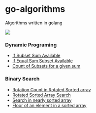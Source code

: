 # go-algorithms
Algorithms written in golang

![](https://github.com/amitbasuri/go-algorithms/workflows/Test/badge.svg)


### Dynamic Programing
- [If Subset Sum Available](https://github.com/amitbasuri/go-algorithms/blob/master/dynamicProggraming/subsetSum.go#L14) <br>
- [If Equal Sum Subset Available](https://github.com/amitbasuri/go-algorithms/blob/master/dynamicProggraming/subsetSumVariations.go#L15) <br>
- [Count of Subsets for a given sum](https://github.com/amitbasuri/go-algorithms/blob/master/dynamicProggraming/subsetSumVariations.go#L59) <br>

### Binary Search

- [Rotation Count in Rotated Sorted array](https://github.com/amitbasuri/go-algorithms/blob/master/binarySearch/binarySearch.go#L62) <br>
- [Rotated Sorted Array Search](https://github.com/amitbasuri/go-algorithms/blob/master/binarySearch/binarySearch.go#L100) <br>
- [Search in nearly sorted array](https://github.com/amitbasuri/go-algorithms/blob/master/binarySearch/binarySearch.go#L127) <br>
- [Floor of an element in a sorted array](https://github.com/amitbasuri/go-algorithms/blob/master/binarySearch/binarySearch.go#L177) <br>